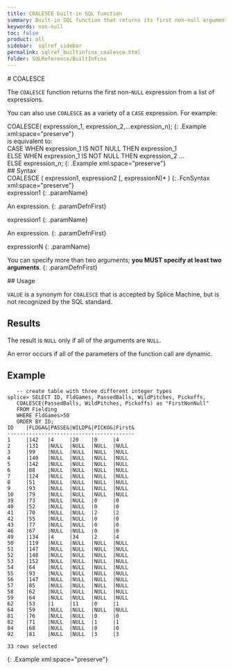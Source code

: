 ```yaml
---
title: COALESCE built-in SQL function
summary: Built-in SQL function that returns its first non-null argument. VALUE is a synonym for COALESCE in Splice Machine.
keywords: non-null
toc: false
product: all
sidebar:  sqlref_sidebar
permalink: sqlref_builtinfcns_coalesce.html
folder: SQLReference/BuiltInFcns
---
```

<section>
<div class="TopicContent" data-swiftype-index="true" markdown="1">
# COALESCE

The `COALESCE` function returns the first non-`NULL` expression from a
list of expressions.

You can also use `COALESCE` as a variety of a `CASE` expression. For
example:

<div class="preWrapperWide" markdown="1">
    COALESCE( expresssion_1, expression_2,...expression_n);
{: .Example xml:space="preserve"}

</div>
is equivalent to:

<div class="preWrapperWide" markdown="1">
    CASE WHEN expression_1 IS NOT NULL THEN expression_1
       ELSE WHEN expression_1 IS NOT NULL THEN expression_2
     ...
       ELSE expression_n;
{: .Example xml:space="preserve"}

</div>
## Syntax

<div class="fcnWrapperWide" markdown="1">
    COALESCE ( expression1, expression2 [, expressionN]* )
{: .FcnSyntax xml:space="preserve"}

</div>
<div class="paramList" markdown="1">
expression1
{: .paramName}

An expression.
{: .paramDefnFirst}

expression1
{: .paramName}

An expression.
{: .paramDefnFirst}

expressionN
{: .paramName}

You can specify more than two arguments; **you MUST specify at least two
arguments**.
{: .paramDefnFirst}

</div>
## Usage

`VALUE` is a synonym for `COALESCE` that is accepted by Splice Machine,
but is not recognized by the SQL standard.

## Results

The result is `NULL` only if all of the arguments are `NULL`.

An error occurs if all of the parameters of the function call are
dynamic.

## Example

<div class="preWrapperWide" markdown="1">

       -- create table with three different integer types
    splice> SELECT ID, FldGames, PassedBalls, WildPitches, Pickoffs,
       COALESCE(PassedBalls, WildPitches, Pickoffs) as "FirstNonNull"
       FROM Fielding
       WHERE FldGames>50
       ORDER BY ID;
    ID    |FLDGA&|PASSE&|WILDP&|PICKO&|First&
    -----------------------------------------
    1     |142   |4     |20    |0     |4
    2     |131   |NULL  |NULL  |NULL  |NULL
    3     |99    |NULL  |NULL  |NULL  |NULL
    4     |140   |NULL  |NULL  |NULL  |NULL
    5     |142   |NULL  |NULL  |NULL  |NULL
    6     |88    |NULL  |NULL  |NULL  |NULL
    7     |124   |NULL  |NULL  |NULL  |NULL
    8     |51    |NULL  |NULL  |NULL  |NULL
    9     |93    |NULL  |NULL  |NULL  |NULL
    10    |79    |NULL  |NULL  |NULL  |NULL
    39    |73    |NULL  |NULL  |0     |0
    40    |52    |NULL  |NULL  |0     |0
    41    |70    |NULL  |NULL  |2     |2
    42    |55    |NULL  |NULL  |0     |0
    43    |77    |NULL  |NULL  |0     |0
    46    |67    |NULL  |NULL  |0     |0
    49    |134   |4     |34    |2     |4
    50    |119   |NULL  |NULL  |NULL  |NULL
    51    |147   |NULL  |NULL  |NULL  |NULL
    52    |148   |NULL  |NULL  |NULL  |NULL
    53    |152   |NULL  |NULL  |NULL  |NULL
    54    |64    |NULL  |NULL  |NULL  |NULL
    55    |93    |NULL  |NULL  |NULL  |NULL
    56    |147   |NULL  |NULL  |NULL  |NULL
    57    |85    |NULL  |NULL  |NULL  |NULL
    58    |62    |NULL  |NULL  |NULL  |NULL
    59    |64    |NULL  |NULL  |NULL  |NULL
    62    |53    |1     |11    |0     |1
    64    |59    |NULL  |NULL  |NULL  |NULL
    81    |76    |NULL  |NULL  |0     |0
    82    |71    |NULL  |NULL  |1     |1
    84    |68    |NULL  |NULL  |0     |0
    92    |81    |NULL  |NULL  |3     |3

    33 rows selected
{: .Example xml:space="preserve"}

</div>
</div>
</section>
